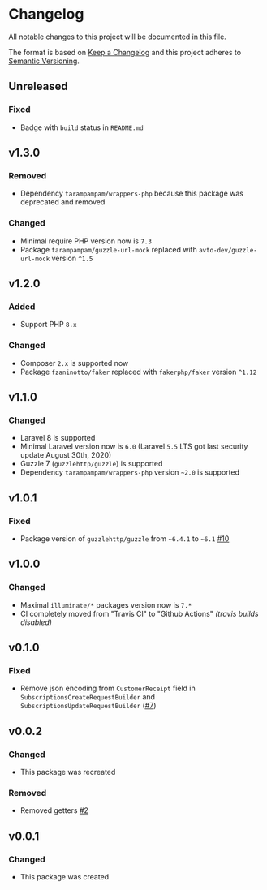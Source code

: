 # Changelog

All notable changes to this project will be documented in this file.

The format is based on [Keep a Changelog][keepachangelog] and this project adheres to [Semantic Versioning][semver].

## Unreleased

### Fixed

- Badge with `build` status in `README.md`

## v1.3.0

### Removed

- Dependency `tarampampam/wrappers-php` because this package was deprecated and removed

### Changed

- Minimal require PHP version now is `7.3`
- Package `tarampampam/guzzle-url-mock` replaced with `avto-dev/guzzle-url-mock` version `^1.5`

## v1.2.0

### Added

- Support PHP `8.x`

### Changed

- Composer `2.x` is supported now
- Package `fzaninotto/faker` replaced with `fakerphp/faker` version `^1.12`

## v1.1.0

### Changed

- Laravel 8 is supported
- Minimal Laravel version now is `6.0` (Laravel `5.5` LTS got last security update August 30th, 2020)
- Guzzle 7 (`guzzlehttp/guzzle`) is supported
- Dependency `tarampampam/wrappers-php` version `~2.0` is supported

## v1.0.1

### Fixed

- Package version of `guzzlehttp/guzzle` from `~6.4.1` to `~6.1` [#10]

[#10]:https://github.com/avto-dev/cloud-payments-laravel/issues/10

## v1.0.0

### Changed

- Maximal `illuminate/*` packages version now is `7.*`
- CI completely moved from "Travis CI" to "Github Actions" _(travis builds disabled)_

## v0.1.0

### Fixed

- Remove json encoding from `CustomerReceipt` field in `SubscriptionsCreateRequestBuilder` and `SubscriptionsUpdateRequestBuilder` ([#7])

[#7]: https://github.com/avto-dev/cloud-payments-laravel/issues/7

## v0.0.2

### Changed

- This package was recreated

### Removed

- Removed getters [#2]

## v0.0.1

### Changed

- This package was created

[keepachangelog]:https://keepachangelog.com/en/1.0.0/
[semver]:https://semver.org/spec/v2.0.0.html
[#2]:https://github.com/avto-dev/cloud-payments-laravel/issues/2

